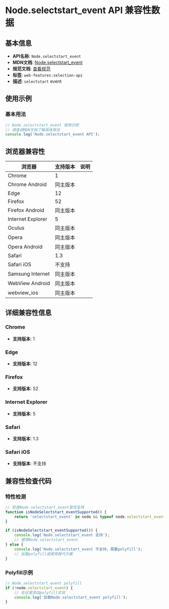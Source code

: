 # Node.selectstart_event API 兼容性数据

## 基本信息

- **API名称**: `Node.selectstart_event`
- **MDN文档**: [Node.selectstart_event](https://developer.mozilla.org/docs/Web/API/Node/selectstart_event)
- **规范文档**: [查看规范](https://w3c.github.io/selection-api/#selectstart-event,https://w3c.github.io/selection-api/#dom-globaleventhandlers-onselectstart)
- **标签**: `web-features:selection-api`
- **描述**: `selectstart` event

## 使用示例

### 基本用法

```javascript
// Node.selectstart_event 使用示例
// 请查阅MDN文档了解具体用法
console.log('Node.selectstart_event API');
```

## 浏览器兼容性

| 浏览器 | 支持版本 | 说明 |
|--------|----------|------|
| Chrome | 1 |  |
| Chrome Android | 同主版本 |  |
| Edge | 12 |  |
| Firefox | 52 |  |
| Firefox Android | 同主版本 |  |
| Internet Explorer | 5 |  |
| Oculus | 同主版本 |  |
| Opera | 同主版本 |  |
| Opera Android | 同主版本 |  |
| Safari | 1.3 |  |
| Safari iOS | 不支持 |  |
| Samsung Internet | 同主版本 |  |
| WebView Android | 同主版本 |  |
| webview_ios | 同主版本 |  |

## 详细兼容性信息

### Chrome

- **支持版本**: 1

### Edge

- **支持版本**: 12

### Firefox

- **支持版本**: 52

### Internet Explorer

- **支持版本**: 5

### Safari

- **支持版本**: 1.3

### Safari iOS

- **支持版本**: 不支持

## 兼容性检查代码

### 特性检测

```javascript
// 检查Node.selectstart_event是否支持
function isNodeSelectstart_eventSupported() {
    return 'selectstart_event' in node && typeof node.selectstart_event === 'function';
}

if (isNodeSelectstart_eventSupported()) {
    console.log('Node.selectstart_event 支持');
    // 使用Node.selectstart_event
} else {
    console.log('Node.selectstart_event 不支持，需要polyfill');
    // 加载polyfill或使用替代方案
}
```

### Polyfill示例

```javascript
// Node.selectstart_event polyfill
if (!node.selectstart_event) {
    // 在这里添加polyfill实现
    console.log('加载Node.selectstart_event polyfill');
}
```

